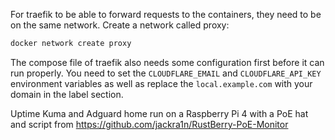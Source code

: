 For traefik to be able to forward requests to the containers, they need to be on the same network. Create a network called proxy:

```bash
docker network create proxy
```

The compose file of traefik also needs some configuration first before it can run properly.
You need to set the `CLOUDFLARE_EMAIL` and `CLOUDFLARE_API_KEY` environment variables as well as replace the `local.example.com` with your domain in the label section.

Uptime Kuma and Adguard home run on a Raspberry Pi 4 with a PoE hat and script from https://github.com/jackra1n/RustBerry-PoE-Monitor

